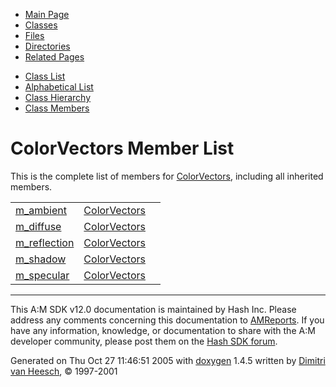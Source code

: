 <div class="tabs">

- [Main Page](index.md)
- <span id="current">[Classes](annotated.md)</span>
- [Files](files.md)
- [Directories](dirs.md)
- [Related Pages](pages.md)

</div>

<div class="tabs">

- [Class List](annotated.md)
- [Alphabetical List](classes.md)
- [Class Hierarchy](hierarchy.md)
- [Class Members](functions.md)

</div>

# ColorVectors Member List

This is the complete list of members for <a href="classColorVectors.md" class="el">ColorVectors</a>, including all inherited members.

|  |  |  |
|----|----|----|
| <a href="classColorVectors.md#2bdbbca0987660e941547651d8f52a19" class="el">m_ambient</a> | <a href="classColorVectors.md" class="el">ColorVectors</a> |  |
| <a href="classColorVectors.md#8b089f6023a069866fc8aaadb41d470c" class="el">m_diffuse</a> | <a href="classColorVectors.md" class="el">ColorVectors</a> |  |
| <a href="classColorVectors.md#4c3b4085469f3d70ab76f9e8a23c3180" class="el">m_reflection</a> | <a href="classColorVectors.md" class="el">ColorVectors</a> |  |
| <a href="classColorVectors.md#f73e52e4b6f122be67fa8bf8bfb7cad8" class="el">m_shadow</a> | <a href="classColorVectors.md" class="el">ColorVectors</a> |  |
| <a href="classColorVectors.md#690b34dda7fefe9304691f9f1392344b" class="el">m_specular</a> | <a href="classColorVectors.md" class="el">ColorVectors</a> |  |

------------------------------------------------------------------------

<span class="small">This A:M SDK v12.0 documentation is maintained by Hash Inc. Please address any comments concerning this documentation to [AMReports](http://www.hash.com/reports). If you have any information, knowledge, or documentation to share with the A:M developer community, please post them on the [Hash SDK forum](http://www.hash.com/forums/index.php?showforum=11).</span>

Generated on Thu Oct 27 11:46:51 2005 with [<span class="image placeholder" original-image-src="doxygen.png" original-image-title="" height="45" width="100" align="middle" border="0">doxygen</span>](http://www.doxygen.org/index.html) 1.4.5 written by [Dimitri van Heesch](mailto:dimitri@stack.nl), © 1997-2001
